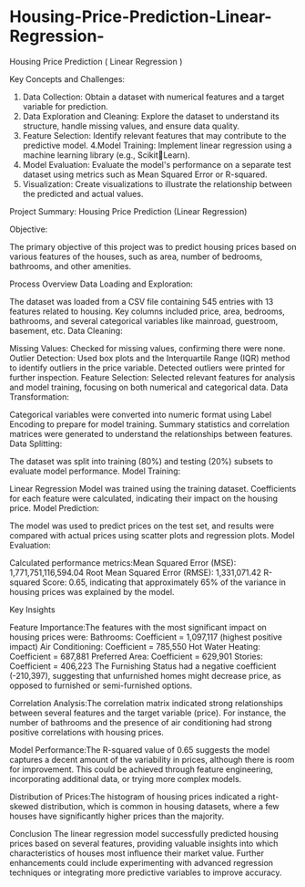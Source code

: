 # Housing-Price-Prediction-Linear-Regression-
Housing Price Prediction ( Linear Regression )

Key Concepts and Challenges:

1. Data Collection: Obtain a dataset with numerical features and a target variable for prediction. 
2. Data Exploration and Cleaning: Explore the dataset to understand its structure, handle missing values, and ensure data quality. 
3. Feature Selection: Identify relevant features that may contribute to the predictive model. 
4.Model Training: Implement linear regression using a machine learning library (e.g., ScikitLearn). 
5. Model Evaluation: Evaluate the model's performance on a separate test dataset using metrics such as Mean Squared Error or R-squared. 
6. Visualization: Create visualizations to illustrate the relationship between the predicted and actual values. 

Project Summary: Housing Price Prediction (Linear Regression)

Objective:

The primary objective of this project was to predict housing prices based on various features of the houses, such as area, number of bedrooms, bathrooms, and other amenities.

Process Overview
Data Loading and Exploration:

The dataset was loaded from a CSV file containing 545 entries with 13 features related to housing.
Key columns included price, area, bedrooms, bathrooms, and several categorical variables like mainroad, guestroom, basement, etc.
Data Cleaning:

Missing Values: Checked for missing values, confirming there were none.
Outlier Detection: Used box plots and the Interquartile Range (IQR) method to identify outliers in the price variable. Detected outliers were printed for further inspection.
Feature Selection: Selected relevant features for analysis and model training, focusing on both numerical and categorical data.
Data Transformation:

Categorical variables were converted into numeric format using Label Encoding to prepare for model training.
Summary statistics and correlation matrices were generated to understand the relationships between features.
Data Splitting:

The dataset was split into training (80%) and testing (20%) subsets to evaluate model performance.
Model Training:

Linear Regression Model was trained using the training dataset.
Coefficients for each feature were calculated, indicating their impact on the housing price.
Model Prediction:

The model was used to predict prices on the test set, and results were compared with actual prices using scatter plots and regression plots.
Model Evaluation:

Calculated performance metrics:Mean Squared Error (MSE): 1,771,751,116,594.04
                               Root Mean Squared Error (RMSE): 1,331,071.42
                               R-squared Score: 0.65, indicating that approximately 65% of the variance in housing prices was explained by the model.

Key Insights

Feature Importance:The features with the most significant impact on housing prices were:
                   Bathrooms: Coefficient = 1,097,117 (highest positive impact)
                   Air Conditioning: Coefficient = 785,550
                   Hot Water Heating: Coefficient = 687,881
                   Preferred Area: Coefficient = 629,901
                   Stories: Coefficient = 406,223
                   The Furnishing Status had a negative coefficient (-210,397), suggesting that unfurnished homes might decrease price, as opposed to furnished or semi-furnished options.

Correlation Analysis:The correlation matrix indicated strong relationships between several features and the target variable (price). For instance, the number of bathrooms and the presence of air conditioning had strong positive correlations with housing prices.

Model Performance:The R-squared value of 0.65 suggests the model captures a decent amount of the variability in prices, although there is room for improvement. This could be achieved through feature engineering, incorporating additional data, or trying more complex models.

Distribution of Prices:The histogram of housing prices indicated a right-skewed distribution, which is common in housing datasets, where a few houses have significantly higher prices than the majority.

Conclusion
The linear regression model successfully predicted housing prices based on several features, providing valuable insights into which characteristics of houses most influence their market value. Further enhancements could include experimenting with advanced regression techniques or integrating more predictive variables to improve accuracy.
